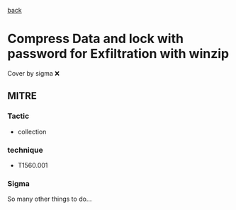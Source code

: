 [back](../index.md)
# Compress Data and lock with password for Exfiltration with winzip
Cover by sigma :x: 

## MITRE
### Tactic
  - collection

### technique
  - T1560.001

### Sigma

 So many other things to do...